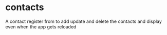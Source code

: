 # contacts
A contact register from to add update and delete the contacts and display even when the app gets reloaded
